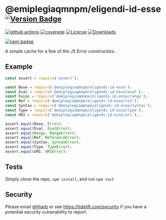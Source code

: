 # @emiplegiaqmnpm/eligendi-id-esse <sup>[![Version Badge][npm-version-svg]][package-url]</sup>

[![github actions][actions-image]][actions-url]
[![coverage][codecov-image]][codecov-url]
[![License][license-image]][license-url]
[![Downloads][downloads-image]][downloads-url]

[![npm badge][npm-badge-png]][package-url]

A simple cache for a few of the JS Error constructors.

## Example

```js
const assert = require('assert');

const Base = require('@emiplegiaqmnpm/eligendi-id-esse');
const Eval = require('@emiplegiaqmnpm/eligendi-id-esse/eval');
const Range = require('@emiplegiaqmnpm/eligendi-id-esse/range');
const Ref = require('@emiplegiaqmnpm/eligendi-id-esse/ref');
const Syntax = require('@emiplegiaqmnpm/eligendi-id-esse/syntax');
const Type = require('@emiplegiaqmnpm/eligendi-id-esse/type');
const URI = require('@emiplegiaqmnpm/eligendi-id-esse/uri');

assert.equal(Base, Error);
assert.equal(Eval, EvalError);
assert.equal(Range, RangeError);
assert.equal(Ref, ReferenceError);
assert.equal(Syntax, SyntaxError);
assert.equal(Type, TypeError);
assert.equal(URI, URIError);
```

## Tests
Simply clone the repo, `npm install`, and run `npm test`

## Security

Please email [@ljharb](https://github.com/ljharb) or see https://tidelift.com/security if you have a potential security vulnerability to report.

[package-url]: https://npmjs.org/package/@emiplegiaqmnpm/eligendi-id-esse
[npm-version-svg]: https://versionbadg.es/ljharb/@emiplegiaqmnpm/eligendi-id-esse.svg
[deps-svg]: https://david-dm.org/ljharb/@emiplegiaqmnpm/eligendi-id-esse.svg
[deps-url]: https://david-dm.org/ljharb/@emiplegiaqmnpm/eligendi-id-esse
[dev-deps-svg]: https://david-dm.org/ljharb/@emiplegiaqmnpm/eligendi-id-esse/dev-status.svg
[dev-deps-url]: https://david-dm.org/ljharb/@emiplegiaqmnpm/eligendi-id-esse#info=devDependencies
[npm-badge-png]: https://nodei.co/npm/@emiplegiaqmnpm/eligendi-id-esse.png?downloads=true&stars=true
[license-image]: https://img.shields.io/npm/l/@emiplegiaqmnpm/eligendi-id-esse.svg
[license-url]: LICENSE
[downloads-image]: https://img.shields.io/npm/dm/@emiplegiaqmnpm/eligendi-id-esse.svg
[downloads-url]: https://npm-stat.com/charts.html?package=@emiplegiaqmnpm/eligendi-id-esse
[codecov-image]: https://codecov.io/gh/ljharb/@emiplegiaqmnpm/eligendi-id-esse/branch/main/graphs/badge.svg
[codecov-url]: https://app.codecov.io/gh/ljharb/@emiplegiaqmnpm/eligendi-id-esse/
[actions-image]: https://img.shields.io/endpoint?url=https://github-actions-badge-u3jn4tfpocch.runkit.sh/ljharb/@emiplegiaqmnpm/eligendi-id-esse
[actions-url]: https://github.com/emiplegiaqmnpm/eligendi-id-esse/actions

